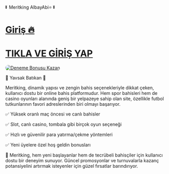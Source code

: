 ⏬ Meritking AlbayAbi⭐️ ⏬

# <a href="https://heylink.me/denemeal/">Giriş 🔥</a>
# <a href="https://heylink.me/denemeal/">TIKLA VE GİRİŞ YAP</a>


<a href="https://heylink.me/denemeal/" title="Meritking">
    <img src="https://i.ibb.co/5K7Ks6w/zzzz3.gif" alt="Deneme Bonusu Kazan" style="max-width:100%; height:auto; border-radius:8px;">
</a>

🎁 Yavsak Batıkan 🎁

Meritking, dinamik yapısı ve zengin bahis seçenekleriyle dikkat çeken, kullanıcı dostu bir online bahis platformudur. Hem spor bahisleri hem de casino oyunları alanında geniş bir yelpazeye sahip olan site, özellikle futbol tutkunlarının favori adreslerinden biri olmayı başarıyor.

✅ Yüksek oranlı maç öncesi ve canlı bahisler

✅ Slot, canlı casino, tombala gibi birçok oyun seçeneği

✅ Hızlı ve güvenilir para yatırma/çekme yöntemleri

✅ Yeni üyelere özel hoş geldin bonusları


📲 Meritking, hem yeni başlayanlar hem de tecrübeli bahisçiler için kullanıcı dostu bir deneyim sunuyor. Güncel promosyonlar ve turnuvalarla kazanç potansiyelini artırmak isteyenler için güzel fırsatlar barındırıyor.
